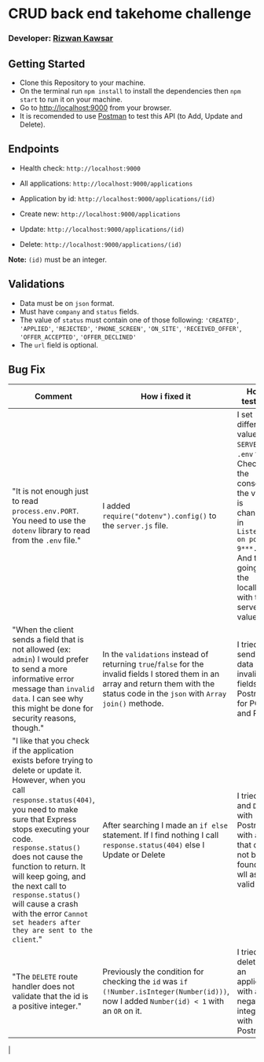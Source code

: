 # CRUD back end takehome challenge

### Developer: [Rizwan Kawsar](https://github.com/RK-404/)

## Getting Started
- Clone this Repository to your machine.
- On the terminal run `npm install` to install the dependencies then `npm start` to run it on your machine.
- Go to [http://localhost:9000](http://localhost:9000) from your browser.
- It is recomended to use [Postman](https://www.postman.com/) to test this API (to Add, Update and Delete).

## Endpoints
- Health check: `http://localhost:9000`
- All applications: `http://localhost:9000/applications`
- Application by id: `http://localhost:9000/applications/(id)`
- Create new: `http://localhost:9000/applications`
- Update: `http://localhost:9000/applications/(id)`

- Delete: `http://localhost:9000/applications/(id)`

**Note:** `(id)` must be an integer. 

## Validations
- Data must be on `json` format.
- Must have `company` and `status` fields.
- The value of `status` must contain one of those following: `'CREATED'`, `'APPLIED'`, `'REJECTED'`, `'PHONE_SCREEN'`, `'ON_SITE'`, `'RECEIVED_OFFER'`, `'OFFER_ACCEPTED'`, `'OFFER_DECLINED'`
- The `url` field is optional.

## Bug Fix
| Comment | How i fixed it | How i tested it |
|---------|----------------|-----------------|
| "It is not enough just to read `process.env.PORT`. You need to use the `dotenv` library to read from the `.env` file." | I added `require("dotenv").config()` to the `server.js` file. |  I set different values of `SERVER` in `.env` file 2. Checked the console if the value is changing in `Listening on port 9***...` 3. And tried going to the localhost with that server value.
| "When the client sends a field that is not allowed (ex: `admin`) I would prefer to send a more informative error message than `invalid data`. I can see why this might be done for security reasons, though." | In the `validations` instead of returning `true`/`false` for the invalid fields I stored them in an array and return them with the status code in the `json` with `Array join()` methode. | I tried sending data with invalid fields from Postman for POST and PUT.
| "I like that you check if the application exists before trying to delete or update it. However, when you call `response.status(404)`, you need to make sure that Express stops executing your code. `response.status()` does not cause the function to return. It will keep going, and the next call to `response.status()` will cause a crash with the error `Cannot set headers after they are sent to the client`." | After searching I made an `if else` statement. If I find nothing I call `response.status(404)` else I Update or Delete | I tried `PUT` and `DELETE` with Postman with an `id` that can not be found as wll as an valid `id`.
| "The `DELETE` route handler does not validate that the id is a positive integer." | Previously the condition for checking the `id` was `if (!Number.isInteger(Number(id)))`, now I added `Number(id) < 1` with an `OR` on it. | I tried deleting an application with a negative integer id with Postman
|
